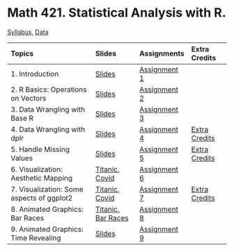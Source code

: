 # Math 421. Statistical Analysis with R. 

[Syllabus,](Syllabus_421.pdf) [Data](data/data.html)


|Topics| Slides |Assignments |Extra Credits | 
|:---|:---|:---|:---|
|1. Introduction| [Slides](slides/1_intro.html) |[Assignment 1](assignments/assignment1.html) | | 
|2. R Basics: Operations on Vectors|[Slides](slides/2_r_basics.html)  |[Assignment 2](assignments/assignment2.html) | | 
|3. Data Wrangling with Base R| [Slides](slides/3_base_r.html) |[Assignment 3](assignments/assignment3.html) | | 
|4. Data Wrangling with dplr| [Slides](slides/4_dplyr.html) |[Assignment 4](assignments/assignment4.html) |[Extra Credits](assignments/assignment4_extra_credits.html) | 
|5. Handle Missing Values| [Slides](slides/5_missing_value_slides.html) |[Assignment 5](assignments/assignment5.html) |[Extra Credits](assignments/assignment5_extra_credits.html) | 
|6. Visualization:  Aesthetic Mapping| [Titanic](slides/6_viz_titanic.html),  [Covid ](slides/6_viz.html) |[Assignment 6](assignments/assignment6.html) | | 
|7. Visualization: Some aspects of ggplot2| [Titanic](slides/7_viz_titanic.html),  [Covid ](slides/7_viz.html) |[Assignment 7](assignments/assignment7.html) | [Extra Credits](assignments/assignment7_extra_credits.html)| 
|8. Animated Graphics: Bar Races | [Titanic,](gganimate/8_viz_titanic.html) [Bar Races](gganimate/8_viz_bar_race.html) |[Assignment 8](assignments/assignment8.html) | | 
|9. Animated Graphics: Time Revealing| [Slides](gganimate/9_viz_reveal.html) |[Assignment 9](assignments/assignment9.html) ||  

 

 

 

 

 
